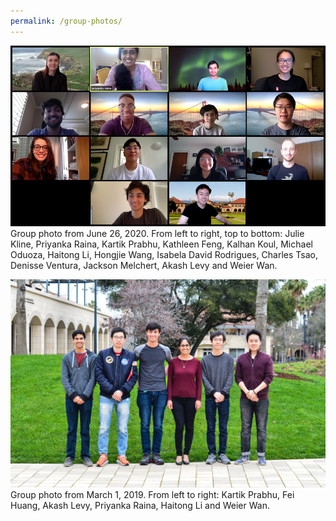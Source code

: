 ```yaml
---
permalink: /group-photos/
---
```


![Group Photo from June 26, 2020](/assets/images/group_photo_jun_26_2020.png)
Group photo from June 26, 2020. From left to right, top to bottom: Julie Kline, Priyanka Raina, Kartik Prabhu, Kathleen Feng, Kalhan Koul, Michael Oduoza, Haitong Li, Hongjie Wang, Isabela David Rodrigues, Charles Tsao, Denisse Ventura, Jackson Melchert, Akash Levy and Weier Wan.

![Group Photo from Mar 1, 2019](/assets/images/group_photo_mar_1_2019_small.jpg)
Group photo from March 1, 2019. From left to right: Kartik Prabhu, Fei Huang, Akash Levy, Priyanka Raina, Haitong Li and Weier Wan.
